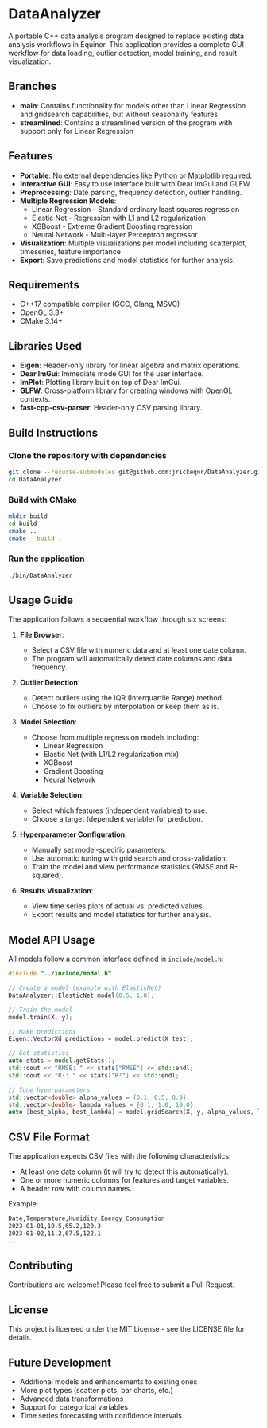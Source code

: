 # DataAnalyzer

A portable C++ data analysis program designed to replace existing data analysis workflows in Equinor. This application provides a complete GUI workflow for data loading, outlier detection, model training, and result visualization.


## Branches

- **main**: Contains functionality for models other than Linear Regression and gridsearch capabilities, but without seasonality features
- **streamlined**: Contains a streamlined version of the program with support only for Linear Regression

## Features

- **Portable**: No external dependencies like Python or Matplotlib required.
- **Interactive GUI**: Easy to use interface built with Dear ImGui and GLFW.
- **Preprocessing**: Date parsing, frequency detection, outlier handling.
- **Multiple Regression Models**:
  - Linear Regression - Standard ordinary least squares regression
  - Elastic Net - Regression with L1 and L2 regularization
  - XGBoost - Extreme Gradient Boosting regression
  - Neural Network - Multi-layer Perceptron regressor
- **Visualization**: Multiple visualizations per model including scatterplot, timeseries, feature importance
- **Export**: Save predictions and model statistics for further analysis.

## Requirements

- C++17 compatible compiler (GCC, Clang, MSVC)
- OpenGL 3.3+
- CMake 3.14+

## Libraries Used

- **Eigen**: Header-only library for linear algebra and matrix operations.
- **Dear ImGui**: Immediate mode GUI for the user interface.
- **ImPlot**: Plotting library built on top of Dear ImGui.
- **GLFW**: Cross-platform library for creating windows with OpenGL contexts.
- **fast-cpp-csv-parser**: Header-only CSV parsing library.

## Build Instructions

### Clone the repository with dependencies

```bash
git clone --recurse-submodules git@github.com:jrickeqnr/DataAnalyzer.git
cd DataAnalyzer
```

### Build with CMake

```bash
mkdir build
cd build
cmake ..
cmake --build .
```

### Run the application

```bash
./bin/DataAnalyzer
```

## Usage Guide

The application follows a sequential workflow through six screens:

1. **File Browser**:
   - Select a CSV file with numeric data and at least one date column.
   - The program will automatically detect date columns and data frequency.

2. **Outlier Detection**:
   - Detect outliers using the IQR (Interquartile Range) method.
   - Choose to fix outliers by interpolation or keep them as is.

3. **Model Selection**:
   - Choose from multiple regression models including:
     - Linear Regression
     - Elastic Net (with L1/L2 regularization mix)
     - XGBoost
     - Gradient Boosting
     - Neural Network

4. **Variable Selection**:
   - Select which features (independent variables) to use.
   - Choose a target (dependent variable) for prediction.

5. **Hyperparameter Configuration**:
   - Manually set model-specific parameters.
   - Use automatic tuning with grid search and cross-validation.
   - Train the model and view performance statistics (RMSE and R-squared).

6. **Results Visualization**:
   - View time series plots of actual vs. predicted values.
   - Export results and model statistics for further analysis.

## Model API Usage

All models follow a common interface defined in `include/model.h`:

```cpp
#include "../include/model.h"

// Create a model (example with ElasticNet)
DataAnalyzer::ElasticNet model(0.5, 1.0);

// Train the model
model.train(X, y);

// Make predictions
Eigen::VectorXd predictions = model.predict(X_test);

// Get statistics
auto stats = model.getStats();
std::cout << "RMSE: " << stats["RMSE"] << std::endl;
std::cout << "R²: " << stats["R²"] << std::endl;

// Tune hyperparameters
std::vector<double> alpha_values = {0.1, 0.5, 0.9};
std::vector<double> lambda_values = {0.1, 1.0, 10.0};
auto [best_alpha, best_lambda] = model.gridSearch(X, y, alpha_values, lambda_values);
```

## CSV File Format

The application expects CSV files with the following characteristics:

- At least one date column (it will try to detect this automatically).
- One or more numeric columns for features and target variables.
- A header row with column names.

Example:

```txt
Date,Temperature,Humidity,Energy_Consumption
2023-01-01,10.5,65.2,120.3
2023-01-02,11.2,67.5,122.1
...
```

## Contributing

Contributions are welcome! Please feel free to submit a Pull Request.

## License

This project is licensed under the MIT License - see the LICENSE file for details.

## Future Development

- Additional models and enhancements to existing ones
- More plot types (scatter plots, bar charts, etc.)
- Advanced data transformations
- Support for categorical variables
- Time series forecasting with confidence intervals

